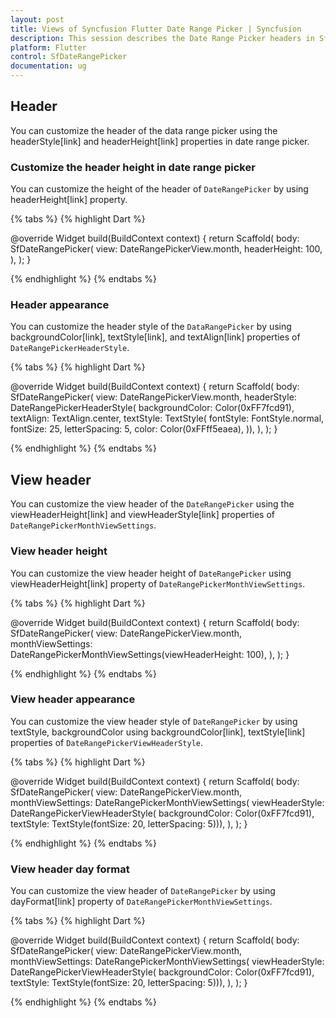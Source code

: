 ```yaml
---
layout: post
title: Views of Syncfusion Flutter Date Range Picker | Syncfusion
description: This session describes the Date Range Picker headers in SfDateRangePicker widget in Flutter | Date Picker
platform: Flutter
control: SfDateRangePicker
documentation: ug
---
```

## Header
You can customize the header of the data range picker using the headerStyle[link] and headerHeight[link] properties in date range picker.

### Customize the header height in date range picker
You can customize the height of the header of `DateRangePicker` by using headerHeight[link] property.

{% tabs %}
{% highlight Dart %}

@override
Widget build(BuildContext context) {
  return Scaffold(
    body: SfDateRangePicker(
      view: DateRangePickerView.month,
      headerHeight: 100,
    ),
  );
}

{% endhighlight %}
{% endtabs %}

### Header appearance
You can customize the header style of the `DataRangePicker` by using backgroundColor[link], textStyle[link], and textAlign[link] properties of `DateRangePickerHeaderStyle`.

{% tabs %}
{% highlight Dart %}

@override
Widget build(BuildContext context) {
  return Scaffold(
    body: SfDateRangePicker(
      view: DateRangePickerView.month,
      headerStyle: DateRangePickerHeaderStyle(
          backgroundColor: Color(0xFF7fcd91),
          textAlign: TextAlign.center,
          textStyle: TextStyle(
            fontStyle: FontStyle.normal,
            fontSize: 25,
            letterSpacing: 5,
            color: Color(0xFFff5eaea),
          )),
    ),
  );
}

{% endhighlight %}
{% endtabs %}

## View header
You can customize the view header of the `DateRangePicker` using the viewHeaderHeight[link] and viewHeaderStyle[link] properties of `DateRangePickerMonthViewSettings`.

### View header height
You can customize the view header height of `DateRangePicker` using viewHeaderHeight[link] property of `DateRangePickerMonthViewSettings`.

{% tabs %}
{% highlight Dart %}

@override
Widget build(BuildContext context) {
  return Scaffold(
    body: SfDateRangePicker(
      view: DateRangePickerView.month,
      monthViewSettings:
          DateRangePickerMonthViewSettings(viewHeaderHeight: 100),
    ),
  );
}

{% endhighlight %}
{% endtabs %}

### View header appearance
You can customize the view header style of `DateRangePicker` by using  textStyle, backgroundColor using backgroundColor[link], textStyle[link] properties of `DateRangePickerViewHeaderStyle`.

{% tabs %}
{% highlight Dart %}

@override
Widget build(BuildContext context) {
  return Scaffold(
    body: SfDateRangePicker(
      view: DateRangePickerView.month,
      monthViewSettings: DateRangePickerMonthViewSettings(
          viewHeaderStyle: DateRangePickerViewHeaderStyle(
              backgroundColor: Color(0xFF7fcd91),
              textStyle: TextStyle(fontSize: 20, letterSpacing: 5))),
    ),
  );
}

{% endhighlight %}
{% endtabs %}

### View header day format
You can customize the view header of `DateRangePicker` by using dayFormat[link] property of `DateRangePickerMonthViewSettings`.

{% tabs %}
{% highlight Dart %}

@override
Widget build(BuildContext context) {
  return Scaffold(
    body: SfDateRangePicker(
      view: DateRangePickerView.month,
      monthViewSettings: DateRangePickerMonthViewSettings(
          viewHeaderStyle: DateRangePickerViewHeaderStyle(
              backgroundColor: Color(0xFF7fcd91),
              textStyle: TextStyle(fontSize: 20, letterSpacing: 5))),
    ),
  );
}

{% endhighlight %}
{% endtabs %}
